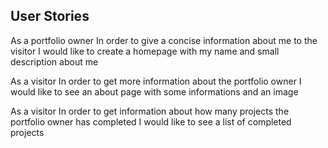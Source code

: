 ## User Stories

As a portfolio owner
In order to give a concise information about me to the visitor 
I would like to create a homepage with my name and small description about me

As a visitor
In order to get more information about the portfolio owner
I would like to see an about page with some informations and an image

As a visitor
In order to get information about how many projects the portfolio owner has completed
I would like to see a list of completed projects
